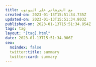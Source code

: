 ```yaml
---
title: مع الحرشاني على اليوتوب
created-on: 2023-01-13T15:51:34.735Z
updated-on: 2023-01-13T15:51:34.803Z
published-on: 2023-01-13T15:51:34.854Z
tags: tag
layout: "[tag].html"
date: 2023-01-13T15:51:34.906Z
seo:
  noindex: false
  twitter:title: summary
  twitter:card: summary
---
```

